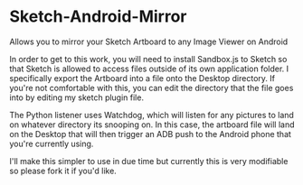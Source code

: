 # Sketch-Android-Mirror
Allows you to mirror your Sketch Artboard to any Image Viewer on Android


In order to get to this work, you will need to install Sandbox.js to Sketch so that Sketch is allowed to access files outside of its own application folder. I specifically export the Artboard into a file onto the Desktop directory. If you're not comfortable with this, you can edit the directory that the file goes into by editing my sketch plugin file.

The Python listener uses Watchdog, which will listen for any pictures to land on whatever directory its snooping on. In this case, the artboard file will land on the Desktop that will then trigger an ADB push to the Android phone that you're currently using.

I'll make this simpler to use in due time but currently this is very modifiable so please fork it if you'd like.


